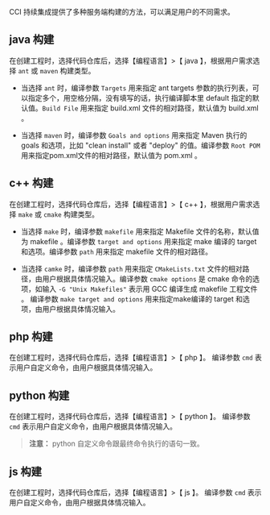 CCI 持续集成提供了多种服务端构建的方法，可以满足用户的不同需求。
## java 构建 
在创建工程时，选择代码仓库后，选择【编程语言】>【 java 】，根据用户需求选择 `ant`  或 `maven` 构建类型。

- 当选择 `ant` 时，编译参数 `Targets` 用来指定 ant targets 参数的执行列表，可以指定多个，用空格分隔，没有填写的话，执行编译脚本里 default 指定的默认值。`Build File` 用来指定 build.xml 文件的相对路径，默认值为 build.xml 。

- 当选择 `maven` 时，编译参数 `Goals and options` 用来指定 Maven 执行的 goals 和选项，比如 "clean install" 或者 "deploy" 的值。编译参数 `Root POM` 用来指定pom.xml文件的相对路径，默认值为 pom.xml 。

## c++ 构建
在创建工程时，选择代码仓库后，选择【编程语言】>【 c++ 】，根据用户需求选择 `make`  或 `cmake` 构建类型。

- 当选择 `make` 时，编译参数 `makefile` 用来指定 Makefile 文件的名称，默认值为 makefile 。编译参数 `target and options` 用来指定 make 编译的 target 和选项。编译参数 `path` 用来指定 makefile 文件的相对路径。

- 当选择 `camke` 时，编译参数 `path` 用来指定 `CMakeLists.txt` 文件的相对路径，由用户根据具体情况输入。编译参数 `cmake options` 是 cmake 命令的选项，如输入 `-G "Unix Makefiles"` 表示用 GCC 编译生成 makefile 工程文件 。
编译参数 `make target and options` 用来指定make编译的 target 和选项，由用户根据具体情况输入。

## php 构建
在创建工程时，选择代码仓库后，选择【编程语言】>【 php 】。
编译参数 `cmd` 表示用户自定义命令，由用户根据具体情况输入。

## python 构建
在创建工程时，选择代码仓库后，选择【编程语言】>【 python 】。
编译参数 `cmd` 表示用户自定义命令，由用户根据具体情况输入。
>  **注意：**
>  python 自定义命令跟最终命令执行的语句一致。

## js 构建
在创建工程时，选择代码仓库后，选择【编程语言】>【 js 】。
编译参数 `cmd` 表示用户自定义命令，由用户根据具体情况输入。





















